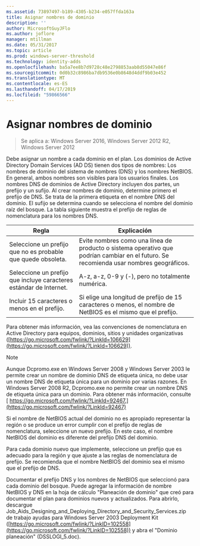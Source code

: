 ```yaml
---
ms.assetid: 73897497-b189-4305-b234-e057ffda163a
title: Asignar nombres de dominio
description: ''
author: MicrosoftGuyJFlo
ms.author: joflore
manager: mtillman
ms.date: 05/31/2017
ms.topic: article
ms.prod: windows-server-threshold
ms.technology: identity-adds
ms.openlocfilehash: ba5a7ee8b7d9728c48e2798853aab8d55047e86f
ms.sourcegitcommit: 0d0b32c8986ba7db9536e0b8648d4ddf9b03e452
ms.translationtype: MT
ms.contentlocale: es-ES
ms.lasthandoff: 04/17/2019
ms.locfileid: "59866566"
---
```

# <a name="assigning-domain-names"></a>Asignar nombres de dominio

>Se aplica a: Windows Server 2016, Windows Server 2012 R2, Windows Server 2012

Debe asignar un nombre a cada dominio en el plan. Los dominios de Active Directory Domain Services (AD DS) tienen dos tipos de nombres: Los nombres de dominio del sistema de nombres (DNS) y los nombres NetBIOS. En general, ambos nombres son visibles para los usuarios finales. Los nombres DNS de dominios de Active Directory incluyen dos partes, un prefijo y un sufijo. Al crear nombres de dominio, determine primero el prefijo de DNS. Se trata de la primera etiqueta en el nombre DNS del dominio. El sufijo se determina cuando se selecciona el nombre del dominio raíz del bosque. La tabla siguiente muestra el prefijo de reglas de nomenclatura para los nombres DNS.  
  
|Regla|Explicación|  
|--------|---------------|  
|Seleccione un prefijo que no es probable que quede obsoleta.|Evite nombres como una línea de producto o sistema operativo que podrían cambiar en el futuro. Se recomienda usar nombres geográficos.|  
|Seleccione un prefijo que incluye caracteres estándar de Internet.|A-z, a-z, 0-9 y (-), pero no totalmente numérica.|  
|Incluir 15 caracteres o menos en el prefijo.|Si elige una longitud de prefijo de 15 caracteres o menos, el nombre de NetBIOS es el mismo que el prefijo.|  
  
Para obtener más información, vea las convenciones de nomenclatura en Active Directory para equipos, dominios, sitios y unidades organizativas ([https://go.microsoft.com/fwlink/?LinkId=106629](https://go.microsoft.com/fwlink/?LinkId=106629)).  
  
> [!NOTE]  
>  Aunque Dcpromo.exe en Windows Server 2008 y Windows Server 2003 le permite crear un nombre de dominio DNS de etiqueta única, no debe usar un nombre DNS de etiqueta única para un dominio por varias razones. En Windows Server 2008 R2, Dcpromo.exe no permite crear un nombre DNS de etiqueta única para un dominio. Para obtener más información, consulte [ https://go.microsoft.com/fwlink/?LinkId=92467.](https://go.microsoft.com/fwlink/?LinkId=92467)   
  
Si el nombre de NetBIOS actual del dominio no es apropiado representar la región o se produce un error cumplir con el prefijo de reglas de nomenclatura, seleccione un nuevo prefijo. En este caso, el nombre NetBIOS del dominio es diferente del prefijo DNS del dominio.  
  
Para cada dominio nuevo que implemente, seleccione un prefijo que es adecuado para la región y que ajuste a las reglas de nomenclatura de prefijo. Se recomienda que el nombre NetBIOS del dominio sea el mismo que el prefijo de DNS.  
  
Documentar el prefijo DNS y los nombres de NetBIOS que seleccionó para cada dominio del bosque. Puede agregar la información de nombre NetBIOS y DNS en la hoja de cálculo "Planeación de dominio" que creó para documentar el plan para dominios nuevos y actualizados. Para abrirlo, descargue Job_Aids_Designing_and_Deploying_Directory_and_Security_Services.zip de trabajo ayudas para Windows Server 2003 Deployment Kit ([https://go.microsoft.com/fwlink/?LinkID=102558](https://go.microsoft.com/fwlink/?LinkID=102558)) y abra el "Dominio planeación" (DSSLOGI_5.doc).  
  


